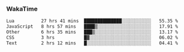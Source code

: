 ### WakaTime

<!--START_SECTION:waka-->

```txt
Lua          27 hrs 41 mins  ██████████████░░░░░░░░░░░   55.35 %
JavaScript   8 hrs 57 mins   ████▒░░░░░░░░░░░░░░░░░░░░   17.91 %
Other        6 hrs 35 mins   ███▒░░░░░░░░░░░░░░░░░░░░░   13.17 %
CSS          3 hrs           █▓░░░░░░░░░░░░░░░░░░░░░░░   06.02 %
Text         2 hrs 12 mins   █░░░░░░░░░░░░░░░░░░░░░░░░   04.41 %
```

<!--END_SECTION:waka-->
